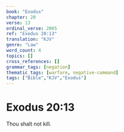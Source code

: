 ```yaml
---
book: "Exodus"
chapter: 20
verse: 13
ordinal_verse: 2065
ref: "Exodus 20:13"
translation: "KJV"
genre: "Law"
word_count: 4
topics: []
cross_references: []
grammar_tags: [negation]
thematic_tags: [warfare, negative-command]
tags: ["Bible","KJV","Exodus"]
---
```


# Exodus 20:13

Thou shalt not kill.
